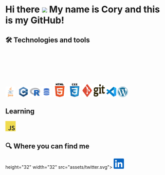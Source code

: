 # Hi there <img src="https://media.giphy.com/media/hvRJCLFzcasrR4ia7z/giphy.gif" width="30px"> My name is Cory and this is my GitHub!

## 🛠  Technologies and tools

<p align="left">
  <img height="32" src="https://raw.githubusercontent.com/github/explore/80688e429a7d4ef2fca1e82350fe8e3517d3494d/topics/java/java.png">
  <img height="32" src="">
  <img height="32" src="https://raw.githubusercontent.com/github/explore/180320cffc25f4ed1bbdfd33d4db3a66eeeeb358/topics/cpp/cpp.png">
  <img alt="R" height="32" src="https://raw.githubusercontent.com/github/explore/80688e429a7d4ef2fca1e82350fe8e3517d3494d/topics/r/r.png">
  <img alt="SQL" height="32" src="https://raw.githubusercontent.com/github/explore/80688e429a7d4ef2fca1e82350fe8e3517d3494d/topics/sql/sql.png">
  <img alt="HTML5" height="42" src="https://raw.githubusercontent.com/github/explore/80688e429a7d4ef2fca1e82350fe8e3517d3494d/topics/html/html.png">
  <img alt="CSS" height="42" src="https://raw.githubusercontent.com/github/explore/80688e429a7d4ef2fca1e82350fe8e3517d3494d/topics/css/css.png">
  <img alt="git" src="assets/git.svg" style="padding-top: 100px;width:70px;height:40px;">
  <img alt="Visual Studio Code" height="32" width="32" src="assets/vscode.png">
  <img alt="Wordpress" height="32" width="32" src="assets/wordpress.png">
</p>

## Learning 
<p align="left">
  <img alt="JavaScript" height="32" width="32" src="assets/javascript.png">
</p>

## 🔍  Where you can find me

<p align="left">
  height="32" width="32" src="assets/twitter.svg"></a>
  <a href="https://www.linkedin.com/in/coryupham/"><img alt="LinkedIn" height="32" width="32" src="assets/linkedin.svg"></a>
</p>
